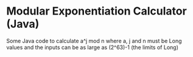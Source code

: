 # Modular Exponentiation Calculator (Java)

Some Java code to calculate a^j mod n where a, j and n must be Long values and the inputs can be as large as (2^63)-1 (the limits of Long)
